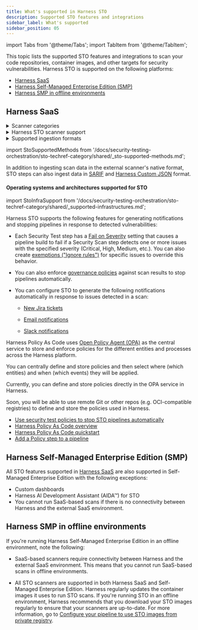 ```yaml
---
title: What's supported in Harness STO
description: Supported STO features and integrations
sidebar_label: What's supported
sidebar_position: 05
---
```



import Tabs from '@theme/Tabs';
import TabItem from '@theme/TabItem';



This topic lists the supported STO features and integrations to scan your code repositories, container images, and other targets for security vulnerabilities. Harness STO is supported on the following platforms: 
- [Harness SaaS](#harness-saas)
- [Harness Self-Managed Enterprise Edition (SMP)](#harness-self-managed-enterprise-edition-smp)
- [Harness SMP in offline environments](#harness-smp-in-offline-environments)

## Harness SaaS


<Tabs>
  <TabItem value="Scanners">


<details>
<summary>Scanner categories</summary>


import StoSupportedCategories from '/docs/security-testing-orchestration/sto-techref-category/shared/_sto-supported-categories.md';


<StoSupportedCategories />

</details>

<details>
<summary>Harness STO scanner support</summary>


import StoSupportedScanners from '/docs/security-testing-orchestration/sto-techref-category/shared/_sto-supported-scanners.md';


<StoSupportedScanners />

</details>

<!-- details>
<summary>Scanner binaries used in STO container images</summary>


import StoSupportedBinaries from '/docs/security-testing-orchestration/sto-techref-category/shared/_sto-supported-binaries.md';


<StoSupportedBinaries />

</details -->

<details>
<summary>Supported ingestion formats</summary>


import StoSupportedFormats from '/docs/security-testing-orchestration/sto-techref-category/shared/sto-supported-ingestion-formats.md';


<StoSupportedFormats />

</details>


</TabItem>
  <TabItem value="Data ingestion">



import StoSupportedMethods from '/docs/security-testing-orchestration/sto-techref-category/shared/_sto-supported-methods.md';


<StoSupportedMethods />

In addition to ingesting scan data in the external scanner's native format, STO steps can also ingest data in [SARIF](https://docs.oasis-open.org/sarif/sarif/v2.1.0/sarif-v2.1.0.html) and [Harness Custom JSON](/docs/security-testing-orchestration/custom-scanning/ingesting-issues-from-other-scanners) format.


</TabItem>
  <TabItem value="Build infrastructure">


####  Operating systems and architectures supported for STO


import StoInfraSupport from '/docs/security-testing-orchestration/sto-techref-category/shared/_supported-infrastructures.md';


<StoInfraSupport />



</TabItem>
  <TabItem value="Approvals / Ticketing">


Harness STO supports the following features for generating notifications and stopping pipelines in response to detected vulnerabilities:

- Each Security Test step has a [Fail on Severity](/docs/security-testing-orchestration/exemptions/exemption-workflows) setting that causes a pipeline build to fail if a Security Scan step detects one or more issues with the specified severity (Critical, High, Medium, etc.). You can also create [exemptions ("Ignore rules")](/docs/security-testing-orchestration/exemptions/exemption-workflows) for specific issues to override this behavior.

- You can also enforce [governance policies](/docs/security-testing-orchestration/policies/create-opa-policies) against scan results to stop pipelines automatically.

- You can configure STO to generate the following notifications automatically in response to issues detected in a scan:

  - [New Jira tickets](/docs/security-testing-orchestration/jira-integrations)  

  - [Email notifications](/docs/security-testing-orchestration/notifications/email-notifications) 
  
  - [Slack notifications](/docs/security-testing-orchestration/notifications/slack-notifications)



</TabItem>
<TabItem value="Governance">


Harness Policy As Code uses [Open Policy Agent (OPA)](https://www.openpolicyagent.org/) as the central service to store and enforce policies for the different entities and processes across the Harness platform.

You can centrally define and store policies and then select where (which entities) and when (which events) they will be applied.

Currently, you can define and store policies directly in the OPA service in Harness.

Soon, you will be able to use remote Git or other repos (e.g. OCI-compatible registries) to define and store the policies used in Harness.

- [Use security test policies to stop STO pipelines automatically](/docs/security-testing-orchestration/policies/create-opa-policies)
- [Harness Policy As Code overview](/docs/continuous-delivery/x-platform-cd-features/advanced/cd-governance/harness-governance-overview)
- [Harness Policy As Code quickstart](/docs/continuous-delivery/x-platform-cd-features/advanced/cd-governance/harness-governance-quickstart)
- [Add a Policy step to a pipeline](/docs/continuous-delivery/x-platform-cd-features/advanced/cd-governance/add-a-governance-policy-step-to-a-pipeline)



</TabItem>
</Tabs>


## Harness Self-Managed Enterprise Edition (SMP)

All STO features supported in [Harness SaaS](#harness-saas) are also supported in Self-Managed Enterprise Edition with the following exceptions:
- Custom dashboards
- Harness AI Development Assistant (AIDA&trade;) for STO
- You cannot run SaaS-based scans if there is no connectivity between Harness and the external SaaS environment.  

## Harness SMP in offline environments

If you're running Harness Self-Managed Enterprise Edition in an offline environment, note the following:

- SaaS-based scanners require connectivity between Harness and the external SaaS environment. This means that you cannot run SaaS-based scans in offline environments.  

- All STO scanners are supported in both Harness SaaS and Self-Managed Enterprise Edition. Harness regularly updates the container images it uses to run STO scans. If you're running STO in an offline environment, Harness recommends that you download your STO images regularly to ensure that your scanners are up-to-date. For more information, go to  [Configure your pipeline to use STO images from private registry](/docs/security-testing-orchestration/use-sto/set-up-sto-pipelines/configure-pipeline-to-use-sto-images-from-private-registry).
